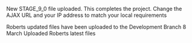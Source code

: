 New STAGE_9_0 file uploaded. This completes the project.
Change the AJAX URL and your IP address to match your local requirements

Roberts updated files have been uploaded to the Development Branch
8 March Uploaded Roberts latest files
